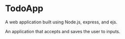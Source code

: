 # TodoApp

A web application built using Node.js, express, and ejs.

An application that accepts and saves the user to inputs.

